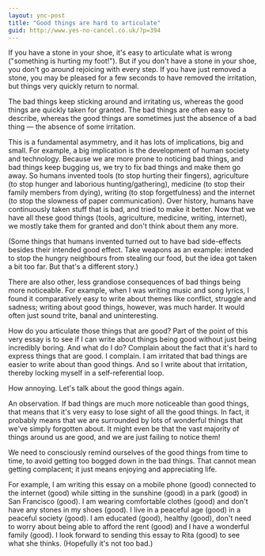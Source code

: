 ```yaml
---
layout: ync-post
title: "Good things are hard to articulate"
guid: http://www.yes-no-cancel.co.uk/?p=394
---
```


If you have a stone in your shoe, it's easy to articulate what is wrong ("something is hurting
my foot!"). But if you don't have a stone in your shoe, you don't go around rejoicing with
every step. If you have just removed a stone, you may be pleased for a few seconds to have removed
the irritation, but things very quickly return to normal.

The bad things keep sticking around and
irritating us, whereas the good things are quickly taken for granted. The bad things are often easy
to describe, whereas the good things are sometimes just the absence of a bad thing &mdash; the absence
of some irritation.

This is a fundamental asymmetry, and it has lots of implications, big and
small. For example, a big implication is the development of human society and technology. Because we
are more prone to noticing bad things, and bad things keep bugging us, we try to fix bad things and
make them go away. So humans invented tools (to stop hurting their fingers), agriculture (to stop
hunger and laborious hunting/gathering), medicine (to stop their family members from dying), writing
(to stop forgetfulness) and the internet (to stop the slowness of paper communication). Over
history, humans have continuously taken stuff that is bad, and tried to make it better. Now that we
have all these good things (tools, agriculture, medicine, writing, internet), we mostly take them
for granted and don't think about them any more.

(Some things that humans invented turned out to
have bad side-effects besides their intended good effect. Take weapons as an example: intended to
stop the hungry neighbours from stealing our food, but the idea got taken a bit too far. But
that's a different story.)

There are also other, less grandiose consequences of bad things being
more noticeable. For example, when I was writing music and song lyrics, I found it comparatively
easy to write about themes like conflict, struggle and sadness; writing about good things, however,
was much harder. It would often just sound trite, banal and uninteresting.

How do you articulate
those things that are good? Part of the point of this very essay is to see if I can write about
things being good without just being incredibly boring. And what do I do? Complain about the fact
that it's hard to express things that are good. I complain. I am irritated that bad things are
easier to write about than good things. And so I write about that irritation, thereby locking myself
in a self-referential loop.

How annoying. Let's talk about the good things again.

An observation. If bad things are much more noticeable than good things, that means that it's very
easy to lose sight of all the good things. In fact, it probably means that we are surrounded by lots
of wonderful things that we've simply forgotten about. It might even be that the vast majority of
things around us are good, and we are just failing to notice them!

We need to consciously remind
ourselves of the good things from time to time, to avoid getting too bogged down in the bad things.
That cannot mean getting complacent; it just means enjoying and appreciating life.

For example, I
am writing this essay on a mobile phone (good) connected to the internet (good) while sitting in the
sunshine (good) in a park (good) in San Francisco (good). I am wearing comfortable clothes (good)
and don't have any stones in my shoes (good). I live in a peaceful age (good) in a peaceful
society (good). I am educated (good), healthy (good), don't need to worry about being able to
afford the rent (good) and I have a wonderful family (good). I look forward to sending this essay to
Rita (good) to see what she thinks. (Hopefully it's not too bad.)
